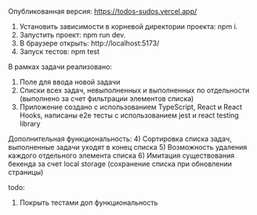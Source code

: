Опубликованная версия: https://todos-sudos.vercel.app/

1. Установить зависимости в корневой директории проекта: npm i.
2. Запустить проект: npm run dev.
3. В браузере открыть: http://localhost:5173/
4. Запуск тестов: npm test

В рамках задачи реализовано:
1) Поле для ввода новой задачи
2) Списки всех задач, невыполненных и выполненных по отдельности (выполнено за счет фильтрации элементов списка)
3) Приложение создано с использованием TypeScript, React и React Hooks, написаны е2е тесты с использованием jest и react testing library

Дополнительная функциональность:
4) Сортировка списка задач, выполненные задачи уходят в конец списка
5) Возможность удаления каждого отдельного элемента списка
6) Имитация существования бекенда за счет local storage (сохранение списка при обновлении страницы)

todo:
1) Покрыть тестами доп функциональность 
   


